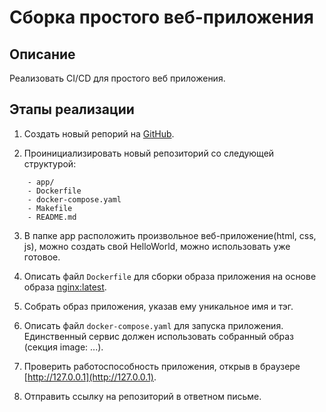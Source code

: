# Сборка простого веб-приложения

## Описание

Реализовать CI/CD для простого веб приложения.

## Этапы реализации

1. Создать новый репоpий на [GitHub](https://github.com/new).

2. Проинициализировать новый репозиторий со следующей структурой:

```
    - app/
    - Dockerfile
    - docker-compose.yaml
    - Makefile
    - README.md
```

3. В папке app расположить произвольное веб-приложение(html, css, js), можно создать свой HelloWorld, можно использовать уже готовое.

4. Описать файл `Dockerfile` для сборки образа приложения на основе образа [nginx:latest](https://hub.docker.com/_/nginx?tab=description).

5. Собрать образ приложения, указав ему уникальное имя и тэг.

6. Описать файл `docker-compose.yaml` для запуска приложения. Единственный сервис должен использовать собранный образ (секция image: ...).

7. Проверить работоспособность приложения, открыв в браузере [http://127.0.0.1](http://127.0.0.1).

8. Отправить ссылку на репозиторий в ответном письме.
